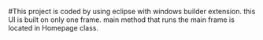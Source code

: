 #This project is coded by using eclipse with windows builder extension.
this UI is built on only one frame.
main method that runs the main frame is located in Homepage class.
